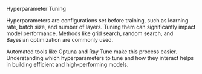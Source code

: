 Hyperparameter Tuning

Hyperparameters are configurations set before training, such as learning rate, batch size, and number of layers. Tuning them can significantly impact model performance. Methods like grid search, random search, and Bayesian optimization are commonly used.

Automated tools like Optuna and Ray Tune make this process easier. Understanding which hyperparameters to tune and how they interact helps in building efficient and high-performing models.